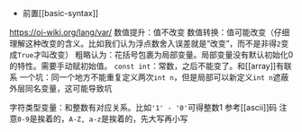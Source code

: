 - 前置[[basic-syntax]]

https://oi-wiki.org/lang/var/
数值提升：值不改变
数值转换：值可能改变（仔细理解这种改变的含义。比如我们认为浮点数舍入误差就是“改变”，而不是非得`2`变成`True`才叫改变）
粗略认为：花括号包裹为局部变量。局部变量没有默认初始化0的特性。需要手动赋初始值。
`const int`：常数，之后不能变了。和[[array]]有联系
一个坑：同一个地方不能重复定义两次`int n`，但是局部可以新定义`int n`遮蔽外层同名变量，这可能导致坑

字符类型变量：和整数有对应关系。比如`'1' - '0'`可得整数1
参考[[ascii]]码
注意`0-9`是挨着的，`A-Z, a-z`是挨着的，先大写再小写